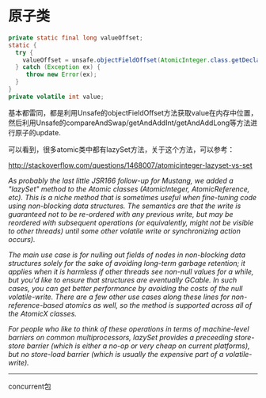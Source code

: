 # 原子类

```java
private static final long valueOffset;
static { 
  try {  
    valueOffset = unsafe.objectFieldOffset(AtomicInteger.class.getDeclaredField("value"));
  } catch (Exception ex) { 
     throw new Error(ex); 
  }
}
private volatile int value;

```

基本都雷同，都是利用Unsafe的objectFieldOffset方法获取value在内存中位置，然后利用Unsafe的compareAndSwap/getAndAddInt/getAndAddLong等方法进行原子的update.

可以看到，很多atomic类中都有lazySet方法，关于这个方法，可以参考：

http://stackoverflow.com/questions/1468007/atomicinteger-lazyset-vs-set

_As probably the last little JSR166 follow-up for Mustang, we added a "lazySet" method to the Atomic classes \(AtomicInteger, AtomicReference, etc\). This is a niche method that is sometimes useful when fine-tuning code using non-blocking data structures. The semantics are that the write is guaranteed not to be re-ordered with any previous write, but may be reordered with subsequent operations \(or equivalently, might not be visible to other threads\) until some other volatile write or synchronizing action occurs\)._

_The main use case is for nulling out fields of nodes in non-blocking data structures solely for the sake of avoiding long-term garbage retention; it applies when it is harmless if other threads see non-null values for a while, but you'd like to ensure that structures are eventually GCable. In such cases, you can get better performance by avoiding the costs of the null volatile-write. There are a few other use cases along these lines for non-reference-based atomics as well, so the method is supported across all of the AtomicX classes._

_For people who like to think of these operations in terms of machine-level barriers on common multiprocessors, lazySet provides a preceeding store-store barrier \(which is either a no-op or very cheap on current platforms\), but no store-load barrier \(which is usually the expensive part of a volatile-write\)._

---
concurrent包
